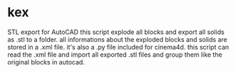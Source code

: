 # kex
STL export for AutoCAD
this script explode all blocks and export all solids as .stl to a folder.
all informations about the exploded blocks and solids are stored in a .xml file.
it's also a .py file included for cinema4d. this script can read the .xml file and import all exported .stl files and group them like the original blocks in autocad.
